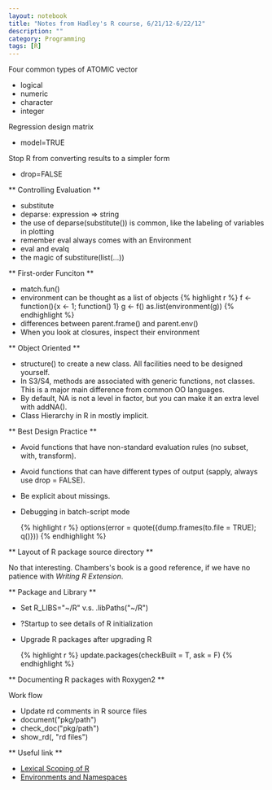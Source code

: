 ```yaml
---
layout: notebook
title: "Notes from Hadley's R course, 6/21/12-6/22/12"
description: ""
category: Programming
tags: [R]
---
```

Four common types of ATOMIC vector

- logical
- numeric
- character
- integer


Regression design matrix

- model=TRUE

Stop R from converting results to a simpler form

- drop=FALSE

** Controlling Evaluation **

- substitute
- deparse: expression => string
- the use of deparse(substitute()) is common, like the labeling of variables in plotting
- remember eval always comes with an Environment
- eval and evalq
- the magic of substiture(list(...))

** First-order Funciton **

- match.fun()
- environment can be thought as a list of objects
    {% highlight r %}
    f <- function(){x <- 1; function() 1}
    g <- f()
    as.list(environment(g)) {% endhighlight %}
- differences between parent.frame() and parent.env()
- When you look at closures, inspect their environment


** Object Oriented **

- structure() to create a new class. All facilities need to be designed
  yourself.
- In S3/S4, methods are associated with generic functions, not classes. This is a major
  main difference from common OO languages.
- By default, NA is not a level in factor, but you can make it an extra level
  with addNA().
- Class Hierarchy in R in mostly implicit.

** Best Design Practice **

- Avoid functions that have non-standard
evaluation rules (no subset, with,
transform).
- Avoid functions that can have different
types of output (sapply, always use drop =
FALSE).
- Be explicit about missings.
- Debugging in batch-script mode

    {% highlight r %}
    options(error = quote({dump.frames(to.file = TRUE); q()}))
    {% endhighlight %}

** Layout of R package source directory **

No that interesting. Chambers's book is a good reference, if we have no patience
with *Writing R Extension*.

** Package and Library **

- Set R_LIBS="~/R" v.s. .libPaths("~/R")
- ?Startup to see details of R initialization
- Upgrade R packages after upgrading R

    {% highlight r %}
    update.packages(checkBuilt = T, ask = F)   {% endhighlight %}

** Documenting R packages with Roxygen2 **

Work flow
- Update rd comments in R source files
- document("pkg/path")
- check_doc("pkg/path")
- show_rd(, "rd files")

** Useful link **

- [Lexical Scoping of R](http://darrenjw.wordpress.com/2011/11/23/lexical-scope-and-function-closures-in-r/)
- [Environments and Namespaces](http://obeautifulcode.com/R/How-R-Searches-And-Finds-Stuff/)
